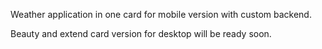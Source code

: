 Weather application in one card for mobile version with custom backend.

Beauty and extend card version for desktop will be ready soon.
